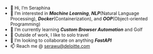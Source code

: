 - 👋 Hi, I’m Seraphina
- 👀 I’m interested in __*Machine Learning*__, __*NLP*__(Natural Language Processing), __*Docker*__(Containerization), and __*OOP*__(Object-oriented Programming)
- 🌱 I’m currently learning __*Custom Browser Automation*__ and Golf
- 🧩 Outside of work, I like to solo travel
- 💞️ I’m looking to collaborate on anything __*FastAPI*__
- 📫 Reach me @ serawu@deloitte.com

<!---
serawu/serawu is a ✨ special ✨ repository because its `README.md` (this file) appears on your GitHub profile.
You can click the Preview link to take a look at your changes.
--->

